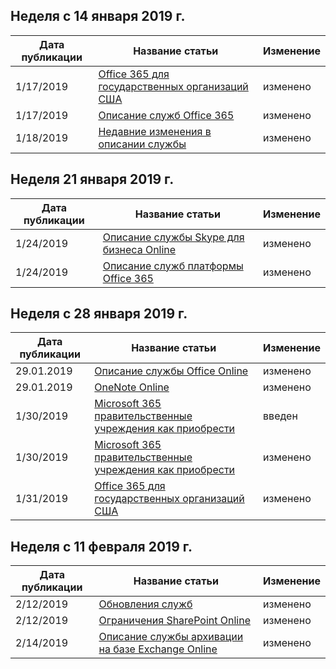 <!-- This file is generated automatically each week. Changes made to this file will be overwritten.-->




## <a name="week-of-january-14-2019"></a>Неделя с 14 января 2019 г.


| Дата публикации |Название статьи | Изменение |
|------|------------|--------|
| 1/17/2019 | [Office 365 для государственных организаций США](/Office365/ServiceDescriptions/office-365-platform-service-description/office-365-us-government/office-365-us-government) | изменено |
| 1/17/2019 | [Описание служб Office 365](/Office365/ServiceDescriptions/office-365-service-descriptions-technet-library) | изменено |
| 1/18/2019 | [Недавние изменения в описании службы](/Office365/ServiceDescriptions/recent-service-descriptions-changes) | изменено |


## <a name="week-of-january-21-2019"></a>Неделя 21 января 2019 г.


| Дата публикации |Название статьи | Изменение |
|------|------------|--------|
| 1/24/2019 | [Описание службы Skype для бизнеса Online](/Office365/ServiceDescriptions/skype-for-business-online-service-description/skype-for-business-online-service-description) | изменено |
| 1/24/2019 | [Описание служб платформы Office 365](/Office365/ServiceDescriptions/office-365-platform-service-description/office-365-platform-service-description) | изменено |


## <a name="week-of-january-28-2019"></a>Неделя с 28 января 2019 г.


| Дата публикации |Название статьи | Изменение |
|------|------------|--------|
| 29.01.2019 | [Описание службы Office Online](/Office365/ServiceDescriptions/office-online-service-description/office-online-service-description) | изменено |
| 29.01.2019 | [OneNote Online](/Office365/ServiceDescriptions/office-online-service-description/onenote-online) | изменено |
| 1/30/2019 | [Microsoft 365 правительственные учреждения как приобрести](/Office365/ServiceDescriptions/office-365-platform-service-description/office-365-us-government/microsoft-365-government-how-to-buy) | введен |
| 1/30/2019 | [Microsoft 365 правительственные учреждения как приобрести](/Office365/ServiceDescriptions/office-365-platform-service-description/office-365-us-government/microsoft-365-government-how-to-buy) | изменено |
| 1/31/2019 | [Office 365 для государственных организаций США](/Office365/ServiceDescriptions/office-365-platform-service-description/office-365-us-government/office-365-us-government) | изменено |


## <a name="week-of-february-11-2019"></a>Неделя с 11 февраля 2019 г.


| Дата публикации |Название статьи | Изменение |
|------|------------|--------|
| 2/12/2019 | [Обновления служб](/Office365/ServiceDescriptions/office-365-platform-service-description/service-updates) | изменено |
| 2/12/2019 | [Ограничения SharePoint Online](/Office365/ServiceDescriptions/sharepoint-online-service-description/sharepoint-online-limits) | изменено |
| 2/14/2019 | [Описание службы архивации на базе Exchange Online](/Office365/ServiceDescriptions/exchange-online-archiving-service-description/exchange-online-archiving-service-description) | изменено |
